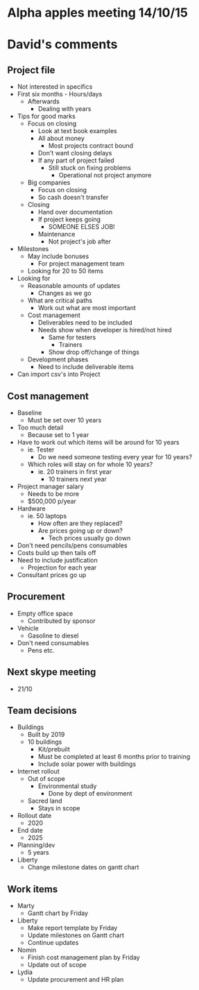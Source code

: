 # Alpha apples meeting 14/10/15

# David's comments

## Project file

- Not interested in specifics
- First six months
		- Hours/days
	- Afterwards
		- Dealing with years
- Tips for good marks
	- Focus on closing
		- Look at text book examples
		- All about money
			- Most projects contract bound
		- Don't want closing delays
		- If any part of project failed
			- Still stuck on fixing problems
				- Operational not project anymore
	- Big companies
		- Focus on closing
		- So cash doesn't transfer
	- Closing
		- Hand over documentation
		- If project keeps going
			- SOMEONE ELSES JOB!
		- Maintenance
			- Not project's job after
- Milestones
	- May include bonuses
		- For project management team
	- Looking for 20 to 50 items
- Looking for
	- Reasonable amounts of updates
		- Changes as we go
	- What are critical paths
		- Work out what are most important
	- Cost management
		- Deliverables need to be included
		- Needs show when developer is hired/not hired
			- Same for testers
				- Trainers
			- Show drop off/change of things
	- Development phases
		- Need to include deliverable items
- Can import csv's into Project

## Cost management

- Baseline
	- Must be set over 10 years
- Too much detail
	- Because set to 1 year
- Have to work out which items will be around for 10 years
	- ie. Tester
		- Do we need someone testing every year for 10 years?
	- Which roles will stay on for whole 10 years?
		- ie. 20 trainers in first year
			- 10 trainers next year
- Project manager salary
	- Needs to be more
	- $500,000 p/year
- Hardware
	- ie. 50 laptops
		- How often are they replaced?
		- Are prices going up or down?
			- Tech prices usually go down
- Don't need pencils/pens consumables
- Costs build up then tails off
- Need to include justification
	- Projection for each year
- Consultant prices go up

## Procurement

- Empty office space
	- Contributed by sponsor
- Vehicle
	- Gasoline to diesel
- Don't need consumables
	- Pens etc.

## Next skype meeting

- 21/10

## Team decisions

- Buildings
	- Built by 2019
	- 10 buildings
		- Kit/prebuilt
		- Must be completed at least 6 months prior to training
		- Include solar power with buildings
- Internet rollout
	- Out of scope
		- Environmental study
			- Done by dept of environment
	- Sacred land
		- Stays in scope
- Rollout date
	- 2020
- End date
	- 2025
- Planning/dev
	- 5 years
- Liberty
	- Change milestone dates on gantt chart

## Work items

- Marty
	- Gantt chart by Friday
- Liberty
	- Make report template by Friday
	- Update milestones on Gantt chart
	- Continue updates
- Nomin
	- Finish cost management plan by Friday
	- Update out of scope
- Lydia
	- Update procurement and HR plan
